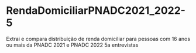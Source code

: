 # RendaDomiciliarPNADC2021_2022-5
Extrai e compara distribuição de renda domiciliar para pessoas com 16 anos ou mais da PNADC 2021 e PNADC 2022 5a entrevistas
